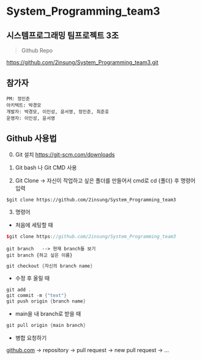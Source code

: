 # System_Programming_team3
시스템프로그래밍 팀프로젝트 3조
-------------------
>Github Repo

<https://github.com/2insung/System_Programming_team3.git>



## 참가자
```
PM: 정인준
아키텍트: 박경모
개발자: 박경모, 이인성, 윤서영, 정인준, 최준호
운영자: 이인성, 윤서영
```

## Github 사용법



0. Git 설치  https://git-scm.com/downloads
 
1. Git bash 나 Git CMD 사용 

2. Git Clone -> 자신이 작업하고 싶은 폴더를 만들어서 cmd로 cd {폴더} 후 명령어 입력
```
$git clone https://github.com/2insung/System_Programming_team3
```

3. 명령어

- 처음에 세팅할 때

```cpp
$git clone https://github.com/2insung/System_Programming_team3
```
```
git branch   --> 현재 branch들 보기
git branch {하고 싶은 이름}
```
```cpp
git checkout {자신의 branch name}
```

- 수정 후 올릴 때

```cpp
git add .
git commit -m {"text"}
git push origin {branch name}
```

- main을 내 branch로 받을 때

```cpp
git pull origin {main branch}
```

- 병합 요청하기

[github.com](http://github.com) → repository → pull request → new pull request → ...
